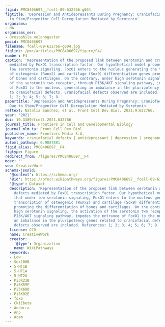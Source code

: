 ```yaml
---
figid: PMC8406697__fcell-09-632766-g004
figtitle: 'Depression and Antidepressants During Pregnancy: Craniofacial Defects Due
  to Stem/Progenitor Cell Deregulation Mediated by Serotonin'
organisms:
- NA
organisms_ner:
- Drosophila melanogaster
pmcid: PMC8406697
filename: fcell-09-632766-g004.jpg
figlink: /pmc/articles/PMC8406697/figure/F4/
number: F4
caption: 'Representation of the proposed link between serotonin and craniofacial defects
  mediated by FoxO1 transcription factor. Our hypothetical model proposes that under
  low serotonin signaling, FoxO1 enters to the nucleus generating the transcription
  of osteogenic (Runx2) and cartilage (Sox9) differentiation genes promoting the differentiation
  of bones and cartilages. On the contrary, under high serotonin signaling, the activation
  of the serotonin two receptor, through PI3K/AKT signaling pathway, impedes the entrance
  of FoxO1 to the nucleus, generating an imbalance in the pluripotency genes related
  to craniofacial defects. Craniofacial defects observed are included. References:
  1; 2; 3; 4; 5; 6; 7; 8.'
papertitle: 'Depression and Antidepressants During Pregnancy: Craniofacial Defects
  Due to Stem/Progenitor Cell Deregulation Mediated by Serotonin.'
reftext: Natalia Sánchez, et al. Front Cell Dev Biol. 2021;9:632766.
year: '2021'
doi: 10.3389/fcell.2021.632766
journal_title: Frontiers in Cell and Developmental Biology
journal_nlm_ta: Front Cell Dev Biol
publisher_name: Frontiers Media S.A.
keywords: craniofacial defects | antidepressant | depression | pregnancy | stem cells
automl_pathway: 0.9087881
figid_alias: PMC8406697__F4
figtype: Figure
redirect_from: /figures/PMC8406697__F4
ndex: ''
seo: CreativeWork
schema-jsonld:
  '@context': https://schema.org/
  '@id': https://pfocr.wikipathways.org/figures/PMC8406697__fcell-09-632766-g004.html
  '@type': Dataset
  description: 'Representation of the proposed link between serotonin and craniofacial
    defects mediated by FoxO1 transcription factor. Our hypothetical model proposes
    that under low serotonin signaling, FoxO1 enters to the nucleus generating the
    transcription of osteogenic (Runx2) and cartilage (Sox9) differentiation genes
    promoting the differentiation of bones and cartilages. On the contrary, under
    high serotonin signaling, the activation of the serotonin two receptor, through
    PI3K/AKT signaling pathway, impedes the entrance of FoxO1 to the nucleus, generating
    an imbalance in the pluripotency genes related to craniofacial defects. Craniofacial
    defects observed are included. References: 1; 2; 3; 4; 5; 6; 7; 8.'
  license: CC0
  name: CreativeWork
  creator:
    '@type': Organization
    name: WikiPathways
  keywords:
  - Low
  - Sox100B
  - 5-HT1B
  - 5-HT1A
  - 5-HT2A
  - Pi3K21B
  - Pi3K59F
  - Pi3K68D
  - Pi3K92E
  - foxo
  - CkIIbeta
  - Andorra
  - Anp
  - Acam
---
```

